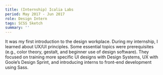 ```yaml
---
title: (Internship) Icalia Labs
period: May 2017 - Jun 2017
role: Design Intern
tags: SCSS Sketch
summary: ''
---
```

It was my first introduction to the design workplace. During my internship, I learned about UX/UI principles. Some essential topics were prerequisites (e.g., color theory, gestalt, and beginner use of design software). They focused on training more specific UI designs with Design Systems, UX with Goole’s Design Sprint, and introducing interns to front-end development using Sass. 